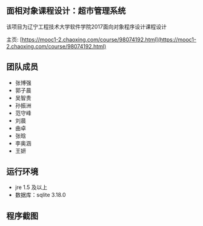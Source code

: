## 面相对象课程设计：超市管理系统

该项目为辽宁工程技术大学软件学院2017面向对象程序设计课程设计

主页: [https://mooc1-2.chaoxing.com/course/98074192.html](https://mooc1-2.chaoxing.com/course/98074192.html)

## 团队成员

- 张博强
- 郭子晨
- 吴智贵
- 孙振洲
- 范守峰
- 刘晨
- 曲卓
- 张晗
- 李奥涵
- 王妍





## 运行环境

- jre 1.5 及以上
- 数据库：sqlite 3.18.0

## 程序截图

